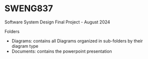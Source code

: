 # SWENG837
Software System Design Final Project - August 2024

Folders 
- Diagrams: contains all Diagrams organized in sub-folders by their diagram type
- Documents: contains the powerpoint presentation

